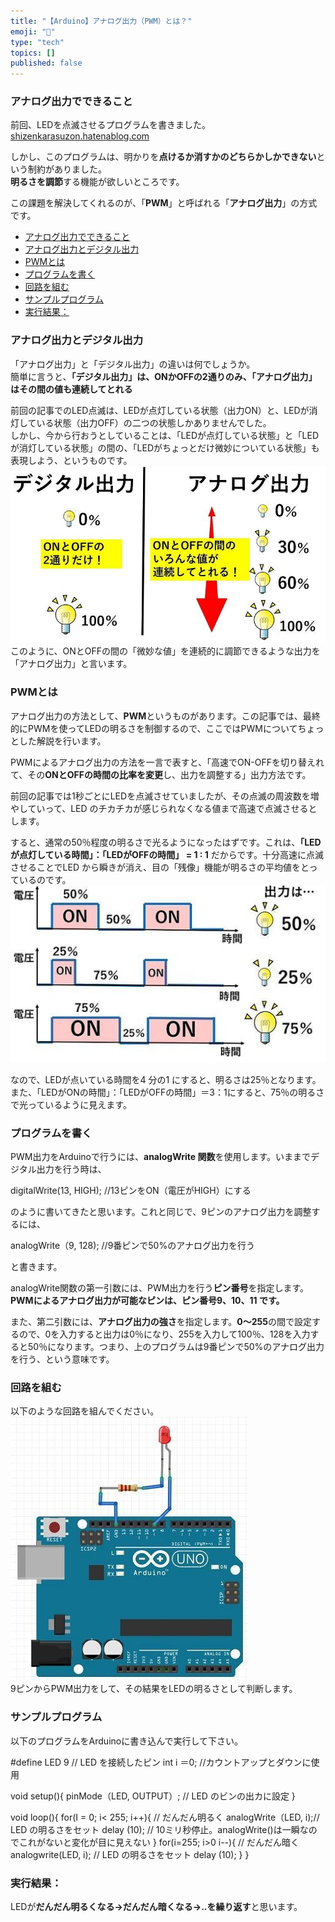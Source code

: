 ```yaml
---
title: "【Arduino】アナログ出力（PWM）とは？"
emoji: "🤖"
type: "tech"
topics: []
published: false
---
```


### アナログ出力でできること

前回、LEDを点滅させるプログラムを書きました。  
[shizenkarasuzon.hatenablog.com](https://shizenkarasuzon.hatenablog.com/entry/2018/07/24/224409)

  
しかし、このプログラムは、明かりを**点けるか消すかのどちらかしかできない**という制約がありました。  
**明るさを調節**する機能が欲しいところです。

この課題を解決してくれるのが、「**PWM**」と呼ばれる「**アナログ出力**」の方式です。

* [アナログ出力でできること](#アナログ出力でできること)
* [アナログ出力とデジタル出力](#アナログ出力とデジタル出力)
* [PWMとは](#PWMとは)
* [プログラムを書く](#プログラムを書く)
* [回路を組む](#回路を組む)
* [サンプルプログラム](#サンプルプログラム)
* [実行結果：](#実行結果)

### アナログ出力とデジタル出力

「アナログ出力」と「デジタル出力」の違いは何でしょうか。  
簡単に言うと、**「デジタル出力」は、ONかOFFの2通りのみ、「アナログ出力」はその間の値も連続してとれる**

前回の記事でのLED点滅は、LEDが点灯している状態（出力ON）と、LEDが消灯している状態（出力OFF）の二つの状態しかありませんでした。  
しかし、今から行おうとしていることは、「LEDが点灯している状態」と「LEDが消灯している状態」の間の、「LEDがちょっとだけ微妙についている状態」も表現しよう、というものです。  
![f:id:pythonjacascript:20181104003400j:plain](/images/ppythonjacascript2018110420181104003400.jpg "f:id:pythonjacascript:20181104003400j:plain")  
このように、ONとOFFの間の「微妙な値」を連続的に調節できるような出力を「アナログ出力」と言います。
  
  
### PWMとは

アナログ出力の方法として、**PWM**というものがあります。この記事では、最終的にPWMを使ってLEDの明るさを制御するので、ここではPWMについてちょっとした解説を行います。

PWMによるアナログ出力の方法を一言で表すと、「高速でON-OFFを切り替えれて、その**ONとOFFの時間の比率を変更**し、出力を調整する」出力方法です。

前回の記事では1秒ごとにLEDを点滅させていましたが、その点滅の周波数を増やしていって、LED のチカチカが感じられなくなる値まで高速で点滅させるとします。

すると、通常の50％程度の明るさで光るようになったはずです。これは、**「LEDが点灯している時間」：「LEDがOFFの時間」 = 1 : 1** だからです。十分高速に点滅させることでLED から瞬きが消え、目の「残像」機能が明るさの平均値をとっているのです。  
![f:id:pythonjacascript:20181104003442j:plain](/images/ppythonjacascript2018110420181104003442.jpg "f:id:pythonjacascript:20181104003442j:plain")

なので、LEDが点いている時間を4 分の1 にすると、明るさは25％となります。また、「LEDがONの時間」：「LEDがOFFの時間」＝3：1にすると、75％の明るさで光っているように見えます。  
  
  
### プログラムを書く

PWM出力をArduinoで行うには、**analogWrite 関数**を使用します。いままでデジタル出力を行う時は、

digitalWrite(13, HIGH); //13ピンをON（電圧がHIGH）にする

のように書いてきたと思います。これと同じで、9ピンのアナログ出力を調整するには、

analogWrite（9, 128);  //9番ピンで50%のアナログ出力を行う

と書きます。

analogWrite関数の第一引数には、PWM出力を行う**ピン番号**を指定します。**PWMによるアナログ出力が可能なピンは、ピン番号9、10、11 です。**

また、第二引数には、**アナログ出力の強さ**を指定します。**0～255**の間で設定するので、0を入力すると出力は0％になり、255を入力して100％、128を入力すると50％になります。つまり、上のプログラムは9番ピンで50%のアナログ出力を行う、という意味です。  
  
  
### 回路を組む

以下のような回路を組んでください。  
![f:id:pythonjacascript:20181104010356j:plain](/images/ppythonjacascript2018110420181104010356.jpg "f:id:pythonjacascript:20181104010356j:plain")  
9ピンからPWM出力をして、その結果をLEDの明るさとして判断します。  
  
  
### サンプルプログラム

以下のプログラムをArduinoに書き込んで実行して下さい。

#define LED 9  // LED を接続したピン
int i ＝0; //カウントアップとダウンに使用

void setup(){
    pinMode（LED, OUTPUT）; // LED のビンの出カに設定
}

void loop(){
    for(I = 0; i< 255; i++){ // だんだん明るく
        analogWrite（LED, i);// LED の明るさをセット
        delay (10); // 10ミリ秒停止。analogWrite()は一瞬なのでこれがないと変化が目に見えない
    }
    for(i=255; i>0 i--){ // だんだん暗く
        analogwrite(LED, i); // LED の明るさをセット
        delay (10);
    }
}

### 実行結果：

LEDが**だんだん明るくなる→だんだん暗くなる→..を繰り返す**と思います。